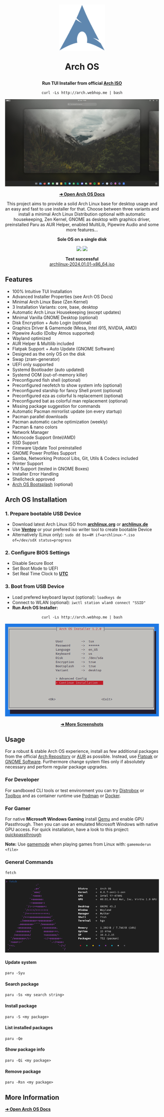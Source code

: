 <h1 align="center">
  <img src="./logo.svg" width="150" height="150"/>
  <p>Arch OS</p>
</h1>

<p align="center"><strong>Run TUI Installer from official <a target="_blank" href="https://archlinux.org/download/">Arch ISO</a></strong></p>

<div align="center">

```
curl -Ls http://arch.webhop.me | bash
```

</div>

<p align="center"><img src="./screenshots/desktop.jpg" /></p>

<div align="center">

**[➜ Open Arch OS Docs](DOCS.md)**

</div>

<p align="center">
This project aims to provide a solid Arch Linux base for desktop usage and an easy and fast to use installer for that. Choose between three variants and install a minimal Arch Linux Distribution optional with automatic housekeeping, Zen Kernel, GNOME as desktop with graphics driver, preinstalled Paru as AUR Helper, enabled MultiLib, Pipewire Audio and some more features...
</p>

<p align="center"><strong>Sole OS on a single disk</strong></p>

<p align="center">
  <img src="https://img.shields.io/badge/MAINTAINED-YES-green?style=for-the-badge">
  <img src="https://img.shields.io/badge/LICENSE-MIT-blue?style=for-the-badge">
</p>

<p align="center">
  <strong>Test successful</strong>
  <br>
  <a target="_blank" href="https://www.archlinux.de/releases/2024.01.01">archlinux-2024.01.01-x86_64.iso</a>
</p>

## Features

- 100% Intuitive TUI Installation
- Advanced Installer Properties (see Arch OS Docs)
- Minimal Arch Linux Base (Zen Kernel)
- 3 Installation Variants: core, base, desktop
- Automatic Arch Linux Housekeeping (except updates)
- Minimal Vanilla GNOME Desktop (optional)
- Disk Encryption + Auto Login (optional)
- Graphics Driver & Gamemode (Mesa, Intel i915, NVIDIA, AMD)
- Pipewire Audio (Dolby Atmos supported)
- Wayland optimized
- AUR Helper & Multilib included
- Flatpak Support + Auto Update (GNOME Software)
- Designed as the only OS on the disk
- Swap (zram-generator)
- UEFI only supported
- Systemd Bootloader (auto updated)
- Systemd OOM (out-of-memory killer)
- Preconfigured fish shell (optional)
- Preconfigured neofetch to show system info (optional)
- Preconfigured starship for fancy Shell promt (optional)
- Preconfigured eza as colorful ls replacement (optional)
- Preconfigured bat as colorful man replacement (optional)
- Missing package suggestion for commands
- Automatic Pacman mirrorlist update (on every startup)
- Pacman parallel downloads
- Pacman automatic cache optimization (weekly)
- Pacman & nano colors
- Network Manager
- Microcode Support (Intel/AMD)
- SSD Support
- Firmware Update Tool preinstalled
- GNOME Power Profiles Support
- Samba, Networking Protocol Libs, Git, Utils & Codecs included
- Printer Support
- VM Support (tested in GNOME Boxes)
- Installer Error Handling
- Shellcheck approved
- [Arch OS Bootsplash](https://github.com/murkl/plymouth-theme-arch-os) (optional)

## Arch OS Installation

### 1. Prepare bootable USB Device

- Download latest Arch Linux ISO from **[archlinux.org](https://www.archlinux.org/download)** or **[archlinux.de](https://www.archlinux.de/download)**
- Use **[Ventoy](https://www.ventoy.net/en/download.html)** or your prefered iso writer tool to create bootable Device
- Alternatively (Linux only): `sudo dd bs=4M if=archlinux-*.iso of=/dev/sdX status=progress`

### 2. Configure BIOS Settings

- Disable Secure Boot
- Set Boot Mode to UEFI
- Set Real Time Clock to **[UTC](https://time.is/de/UTC)**

### 3. Boot from USB Device

- Load prefered keyboard layout (optional): `loadkeys de`
- Connect to WLAN (optional): `iwctl station wlan0 connect "SSID"`
- **Run Arch OS Installer:**

<div align="center">

```
curl -Ls http://arch.webhop.me | bash
```

<p><img src="./screenshots/installer_01.png" /></p>

<p><b>

[➜ More Screenshots](DOCS.md#screenshots)

</b></p>

</div>

## Usage

For a robust & stable Arch OS experience, install as few additional packages from the official [Arch Repository](https://archlinux.org/packages) or [AUR](https://aur.archlinux.org) as possible. Instead, use [Flatpak](https://flathub.org) or [GNOME Software](https://apps.gnome.org). Furthermore change system files only if absolutely necessary and perform regular package upgrades.

### For Developer

For sandboxed CLI tools or test environment you can try [Distrobox](https://distrobox.it/) or [Toolbox](https://containertoolbx.org) and as container runtime use [Podman](https://podman.io) or [Docker](https://www.docker.com).

### For Gamer

For native **Microsoft Windows Gaming** install [Qemu](https://wiki.archlinux.org/title/QEMU) and enable GPU Passthrough. Then you can use an emulated Microsoft Windows with native GPU access. For quick installation, have a look to this project: [quickpassthrough](https://github.com/HikariKnight/quickpassthrough)

**Note:** Use [gamemode](https://wiki.archlinux.org/title/Gamemode) when playing games from Linux with: `gamemoderun <file>`

### General Commands

```
fetch
```

<img src="screenshots/neofetch.png" />

#### Update system

```
paru -Syu
```

#### Search package

```
paru -Ss <my search string>
```

#### Install package

```
paru -S <my package>
```

#### List installed packages

```
paru -Qe
```

#### Show package info

```
paru -Qi <my package>
```

#### Remove package

```
paru -Rsn <my package>
```

## More Information

**[➜ Open Arch OS Docs](DOCS.md)**
